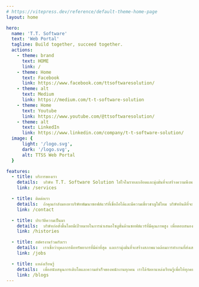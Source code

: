 ```yaml
---
# https://vitepress.dev/reference/default-theme-home-page
layout: home

hero:
  name: 'T.T. Software'
  text: 'Web Portal'
  tagline: Build together, succeed together.
  actions:
    - theme: brand
      text: HOME
      link: /
    - theme: Home
      text: Facebook
      link: https://www.facebook.com/ttsoftwaresolution/
    - theme: alt
      text: Medium
      link: https://medium.com/t-t-software-solution
    - theme: Home
      text: Youtube
      link: https://www.youtube.com/@ttsoftwaresolution/
    - theme: alt
      text: LinkedIn
      link: https://www.linkedin.com/company/t-t-software-solution/
  image: {
      light: '/logo.svg',
      dark: '/logo.svg',
      alt: TTSS Web Portal
  }

features:
  - title: บริการของเรา
    details:  บริษัท T.T. Software Solution ใส่ใจในรายละเอียดและมุ่งมั่นที่จะสร้างความพึงพอใจให้กับลูกค้า ด้วยการให้บริการที่มีคุณภาพและตรงต่อเวลา เราเชื่อว่าการใช้เทคโนโลยีที่เหมาะสมจะช่วยให้ธุรกิจของคุณเติบโตและแข่งขันได้ในตลาดที่เปลี่ยนแปลงอย่างรวดเร็ว
    link: /services

  - title: ติดต่อเรา
    details:  ถ้าคุณกำลังมองหาบริษัทพัฒนาซอฟต์แวร์ที่เชื่อถือได้และมีความเชี่ยวชาญใช่ไหม บริษัทยินดีที่จะแนะนำตัวเองให้เป็นพันธมิตรทางธุรกิจของคุณในด้านการพัฒนาระบบซอฟต์แวร์ที่ทันสมัยและมีประสิทธิภาพสูงสุด
    link: /contact

  - title: ประวัติความเป็นมา
    details:  บริษัทก่อตั้งขึ้นโดยมีเป้าหมายในการนำเสนอโซลูชั่นด้านซอฟต์แวร์ที่มีคุณภาพสูง เพื่อตอบสนองความต้องการของธุรกิจในหลากหลายอุตสาหกรรม
    link: /histories

  - title: สมัครงานร่วมกับเรา
    details:  เราเชื่อว่าบุคลากรคือทรัพยากรที่มีค่าที่สุด และเรามุ่งมั่นที่จะสร้างสภาพแวดล้อมการทำงานที่ส่งเสริมการเรียนรู้และการพัฒนาทั้งในด้านวิชาชีพและส่วนบุคคล
    link: /jobs

  - title: แหล่งเรียนรู้
    details:  เพื่อสนับสนุนการเติบโตและความสำเร็จของพนักงานทุกคน เราได้จัดหาแหล่งเรียนรู้เพื่อให้ทุกคนสามารถเข้าถึงได้ง่ายและพัฒนาทักษะได้อย่างเต็มที่
    link: /blogs
---
```


